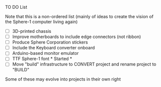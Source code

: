 TO DO List

Note that this is a non-ordered list (mainly of ideas to create the vision of the Sphere-1 computer living again)


- [ ] 3D-printed chassis
- [ ] Improve motherboards to include edge connectors (not ribbon)
- [ ] Produce Sphere Corporation stickers
- [ ] Include the Keyboard converter onboard
- [ ] Arduino-based monitor emulator
- [ ] TTF Sphere-1 font  * Started *
- [ ] Move "build" infrastructure to CONVERT project and rename project to "BUILD"

Some of these may evolve into projects in their own right
